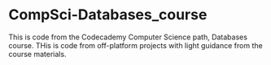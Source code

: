 # CompSci-Databases_course
This is code from the Codecademy Computer Science path, Databases course.
THis is code from off-platform projects with light guidance from the course materials.
